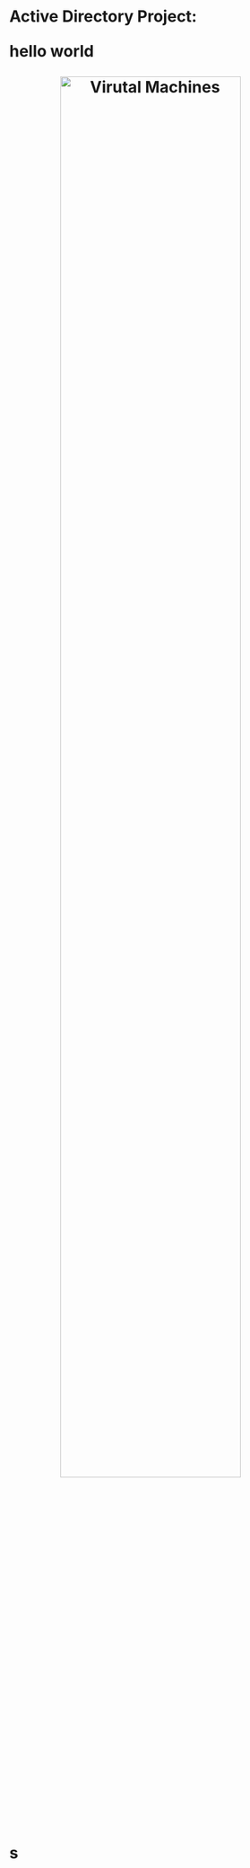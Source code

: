 <h1>Active Directory Project: </h>

<p> hello world </p>


<p align="center">
<img src="https://imgur.com/vSsvam6" hight="80%" width="80%" alt="Virutal Machines"/>
<br />

s
